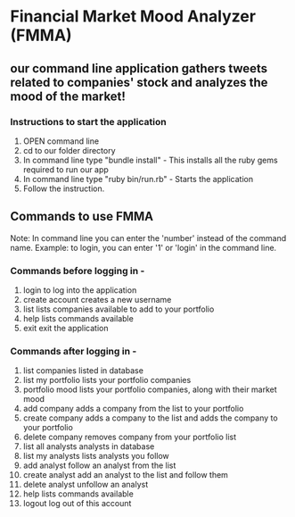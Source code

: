 # Financial Market Mood Analyzer (FMMA)
## our command line application gathers tweets related to companies' stock and analyzes the mood of the market!

### Instructions to start the application

1. OPEN command line
2. cd to our folder directory
3. In command line type "bundle install" - This installs all the ruby gems required to run our app
4. In command line type "ruby bin/run.rb" - Starts the application
5. Follow the instruction.


## Commands to use FMMA

Note: In command line you can enter the 'number' instead of the command name.
Example: to login, you can enter '1' or 'login' in the command line.


### Commands before logging in -

1. login                                 to log into the application
2. create account                        creates a new username
3. list                                  lists companies available to add to your portfolio
4. help                                  lists commands available
5. exit                                  exit the application



### Commands after logging in -

1. list                                  companies listed in database
2. list my portfolio                     lists your portfolio companies
3. portfolio mood                        lists your portfolio companies, along with their market mood
4. add company                           adds a company from the list to your portfolio
5. create company                        adds a company to the list and adds the company to your portfolio
6. delete company                        removes company from your portfolio list
7. list all analysts                     analysts in database
8. list my analysts                      lists analysts you follow
9. add analyst                           follow an analyst from the list
10. create analyst                       add an analyst to the list and follow them
11. delete analyst                       unfollow an analyst
12. help                                 lists commands available
13. logout                               log out of this account
